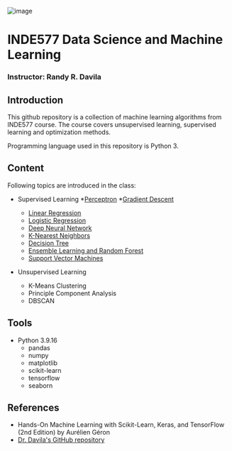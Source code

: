 ![image](https://user-images.githubusercontent.com/120424457/231893784-0ffc7072-a500-4542-a2b1-df58528c7452.png)
# INDE577 Data Science and Machine Learning
### Instructor: Randy R. Davila
## Introduction
This github repository is a collection of machine learning algorithms from INDE577 course. The course covers unsupervised learning, supervised learning and optimization methods.

Programming language used in this repository is Python 3.

## Content
Following topics are introduced in the class:
* Supervised Learning
  *[Perceptron](https://github.com/thousand-quokka/INDE577/tree/main/Supervised%20learning/Perceptron)
  *[Gradient Descent](https://github.com/thousand-quokka/INDE577/tree/main/Supervised%20learning/Gradient%20Descent)
  - [Linear Regression](https://github.com/thousand-quokka/INDE577/tree/main/Supervised%20learning/Linear%20Regression)
  - [Logistic Regression](https://github.com/thousand-quokka/INDE577/tree/main/Supervised%20learning/Logistic%20Regression)
  - [Deep Neural Network](https://github.com/thousand-quokka/INDE577/tree/main/Supervised%20learning/Deep%20Neural%20Network)
  - [K-Nearest Neighbors](https://github.com/thousand-quokka/INDE577/tree/main/Supervised%20learning/K-Nearest%20Neighbors)
  - [Decision Tree](https://github.com/thousand-quokka/INDE577/tree/main/Supervised%20learning/Decision%20Tree)
  - [Ensemble Learning and Random Forest](https://github.com/thousand-quokka/INDE577/tree/main/Supervised%20learning/Ensemble%20Learning%20and%20Random%20Forest)
  - [Support Vector Machines](https://github.com/thousand-quokka/INDE577/tree/main/Supervised%20learning/Support%20Vector%20Machines)



* Unsupervised Learning
  * K-Means Clustering
  * Principle Component Analysis
  * DBSCAN

## Tools
* Python 3.9.16
  * pandas
  * numpy
  * matplotlib
  * scikit-learn
  * tensorflow
  * seaborn

## References
* Hands-On Machine Learning with Scikit-Learn, Keras, and TensorFlow (2nd Edition) by Aurélien Géron
* [Dr. Davila's GitHub repository](https://github.com/RandyRDavila/Data_Science_and_Machine_Learning_Spring_2022)

